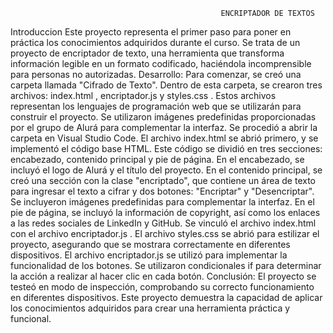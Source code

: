                                                    ENCRIPTADOR DE TEXTOS
Introduccion
Este proyecto representa el primer paso para poner en práctica los conocimientos adquiridos durante el curso. Se trata de un proyecto de encriptador  de texto, una herramienta que transforma información legible en un formato codificado, haciéndola incomprensible para personas no autorizadas.
Desarrollo:
Para comenzar, se creó una carpeta llamada "Cifrado de Texto". Dentro de esta carpeta, se crearon tres archivos:  index.html ,  encriptador.js  y  styles.css .  Estos archivos representan los lenguajes de programación web que se utilizarán para construir el proyecto. Se utilizaron imágenes predefinidas proporcionadas por el grupo de Alurá para complementar la interfaz.
Se procedió a abrir la carpeta en Visual Studio Code.  El archivo  index.html  se abrió primero, y se implementó el código base HTML.  Este código se dividió en tres secciones: encabezado, contenido principal y pie de página.
En el encabezado, se incluyó el logo de Alurá y el título del proyecto.  En el contenido principal, se creó una sección con la clase "encriptado", que contiene un área de texto para ingresar el texto a cifrar y dos botones: "Encriptar" y "Desencriptar".  Se incluyeron imágenes predefinidas para complementar la interfaz.
En el pie de página, se incluyó la información de copyright, así como los enlaces a las redes sociales de LinkedIn y GitHub.  Se vinculó el archivo  index.html  con el archivo  encriptador.js .
El archivo  styles.css  se abrió para estilizar el proyecto, asegurando que se mostrara correctamente en diferentes dispositivos.
El archivo  encriptador.js  se utilizó para implementar la funcionalidad de los botones.  Se utilizaron condicionales  if  para determinar la acción a realizar al hacer clic en cada botón.
Conclusión:
El proyecto se testeó en modo de inspección, comprobando su correcto funcionamiento en diferentes dispositivos.  Este proyecto demuestra la capacidad de aplicar los conocimientos adquiridos para crear una herramienta práctica y funcional.
